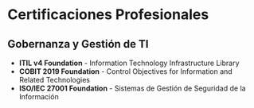 # Certificaciones Profesionales

## Gobernanza y Gestión de TI
- **ITIL v4 Foundation** - Information Technology Infrastructure Library
- **COBIT 2019 Foundation** - Control Objectives for Information and Related Technologies
- **ISO/IEC 27001 Foundation** - Sistemas de Gestión de Seguridad de la Información
